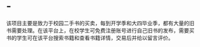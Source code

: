 # -
该项目主要是致力于校园二手书的买卖，每到开学季和大四毕业季，都有大量的旧书需要处理。在该平台上，在校学生可免费注册账号进行自己旧书的发布，需要买书的学生可在该平台搜索书籍和查看书籍详情，交易后并给以留言评价。
